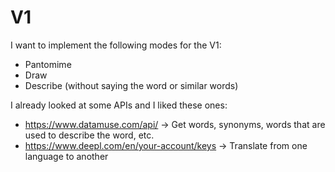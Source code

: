 # V1
I want to implement the following modes for the V1:
- Pantomime
- Draw
- Describe (without saying the word or similar words)

I already looked at some APIs and I liked these ones:
- https://www.datamuse.com/api/ -> Get words, synonyms, words that are used to describe the word, etc.
- https://www.deepl.com/en/your-account/keys -> Translate from one language to another